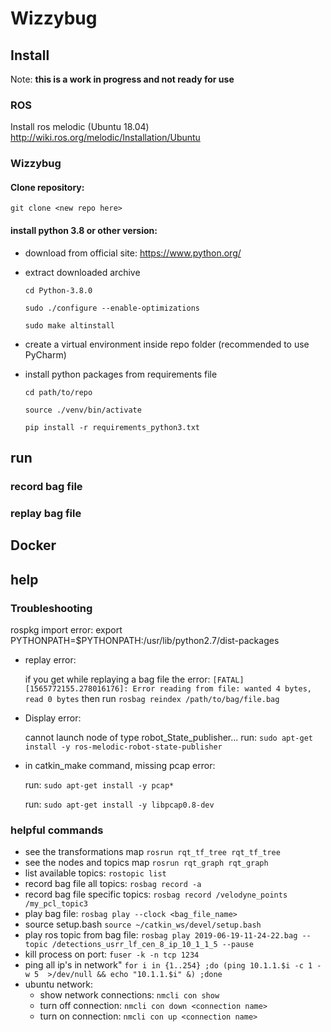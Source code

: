 # Wizzybug

## Install

Note:
**this is a work in progress and not ready for use**

### ROS

Install ros melodic (Ubuntu 18.04) <http://wiki.ros.org/melodic/Installation/Ubuntu> 

### Wizzybug

####  Clone repository:

```    
git clone <new repo here>
```

#### install python 3.8 or other version:

* download from official site: https://www.python.org/

* extract downloaded archive
    ```
    cd Python-3.8.0
    ```
    ```
    sudo ./configure --enable-optimizations
    ```
    ```
    sudo make altinstall
    ```

* create a virtual environment inside repo folder (recommended to use PyCharm)

* install python packages from requirements file
    ```
    cd path/to/repo
    ```
    ```
    source ./venv/bin/activate
    ```
    ```
    pip install -r requirements_python3.txt
    ```


## run

### record bag file

### replay bag file

## Docker

## help

### Troubleshooting

rospkg import error:
export PYTHONPATH=$PYTHONPATH:/usr/lib/python2.7/dist-packages

* replay error:

    if you get while replaying a bag file the error: `[FATAL] [1565772155.278016176]: Error reading from file: wanted 4 bytes, read 0 bytes`
    then run `rosbag reindex /path/to/bag/file.bag`

* Display error:

  cannot launch node of type robot_State_publisher...
  run: `sudo apt-get install -y ros-melodic-robot-state-publisher`

* in catkin_make command, missing pcap error:

    run: `sudo apt-get install -y pcap*`

    run: `sudo apt-get install -y libpcap0.8-dev`

### helpful commands

* see the transformations map `rosrun rqt_tf_tree rqt_tf_tree`
* see the nodes and topics map `rosrun rqt_graph rqt_graph`
* list available topics: `rostopic list`
* record bag file all topics: `rosbag record -a`
* record bag file specific topics: `rosbag record /velodyne_points /my_pcl_topic3`
* play bag file: `rosbag play --clock <bag_file_name>`
* source setup.bash `source ~/catkin_ws/devel/setup.bash`
* play ros topic from bag file: `rosbag play 2019-06-19-11-24-22.bag --topic /detections_usrr_lf_cen_8_ip_10_1_1_5 --pause`
* kill process on port: `fuser -k -n tcp 1234`
* ping all ip's in network" `for i in {1..254} ;do (ping 10.1.1.$i -c 1 -w 5  >/dev/null && echo "10.1.1.$i" &) ;done`
* ubuntu network:
  * show network connections: `nmcli con show`
  * turn off connection: `nmcli con down <connection name>`
  * turn on connection: `nmcli con up <connection name>`
